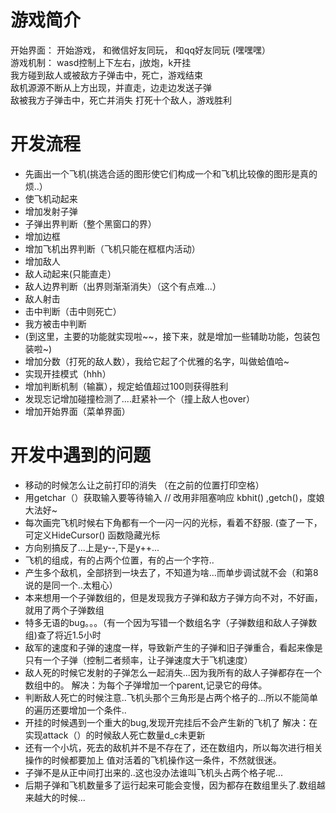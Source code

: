 游戏简介
==
开始界面： 开始游戏， 和微信好友同玩， 和qq好友同玩 (嘿嘿嘿） <br>
游戏机制： wasd控制上下左右，j放炮，k开挂 <br>
我方碰到敌人或被敌方子弹击中，死亡，游戏结束 <br>
敌机源源不断从上方出现，并直走，边走边发送子弹 <br>
敌被我方子弹击中，死亡并消失 
打死十个敌人，游戏胜利 <br>

开发流程
==
* 先画出一个飞机(挑选合适的图形使它们构成一个和飞机比较像的图形是真的烦..）
* 使飞机动起来
* 增加发射子弹
* 子弹出界判断（整个黑窗口的界）
* 增加边框
* 增加飞机出界判断（飞机只能在框框内活动）
* 增加敌人
* 敌人动起来(只能直走）
* 敌人边界判断（出界则渐渐消失）（这个有点难...）
* 敌人射击
* 击中判断（击中则死亡）
* 我方被击中判断
* (到这里，主要的功能就实现啦~~，接下来，就是增加一些辅助功能，包装包装啦~)
* 增加分数（打死的敌人数），我给它起了个优雅的名字，叫做蛤值哈~
* 实现开挂模式（hhh）
* 增加判断机制（输赢），规定蛤值超过100则获得胜利
* 发现忘记增加碰撞检测了....赶紧补一个（撞上敌人也over）
* 增加开始界面（菜单界面）

开发中遇到的问题
==
* 移动的时候怎么让之前打印的消失 （在之前的位置打印空格）
* 用getchar（）获取输入要等待输入 // 改用非阻塞响应 kbhit() ,getch()，度娘大法好~
* 每次画完飞机时候右下角都有一个一闪一闪的光标，看着不舒服. (查了一下，可定义HideCursor() 函数隐藏光标
* 方向别搞反了...上是y--,下是y++...
* 飞机的组成，有的占两个位置，有的占一个字符..
* 产生多个敌机，全部挤到一块去了，不知道为啥...而单步调试就不会（和第8说的是同一个..太粗心）
* 本来想用一个子弹数组的，但是发现我方子弹和敌方子弹方向不对，不好画，就用了两个子弹数组
* 特多无语的bug。。。（有一个因为写错一个数组名字（子弹数组和敌人子弹数组)查了将近1.5小时
* 敌军的速度和子弹的速度一样，导致新产生的子弹和旧子弹重合，看起来像是只有一个子弹（控制二者频率，让子弹速度大于飞机速度）
* 敌人死的时候它发射的子弹怎么一起消失...因为我所有的敌人子弹都存在一个数组中的。
解决：为每个子弹增加一个parent,记录它的母体。
* 判断敌人死亡的时候注意..飞机头那个三角形是占两个格子的...所以不能简单的遍历还要增加一个条件..
* 开挂的时候遇到一个重大的bug,发现开完挂后不会产生新的飞机了
解决：在实现attack（）的时候敌人死亡数量d_c未更新
* 还有一个小坑，死去的敌机并不是不存在了，还在数组内，所以每次进行相关操作的时候都要加上
值对活着的飞机操作这一条件，不然就很迷。
* 子弹不是从正中间打出来的..这也没办法谁叫飞机头占两个格子呢...
* 后期子弹和飞机数量多了运行起来可能会变慢，因为都存在数组里头了.数组越来越大的时候...

